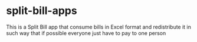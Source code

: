 # split-bill-apps
 This is a Split Bill app that consume bills in Excel format and redistribute it in such way that if possible everyone just have to pay to one person
